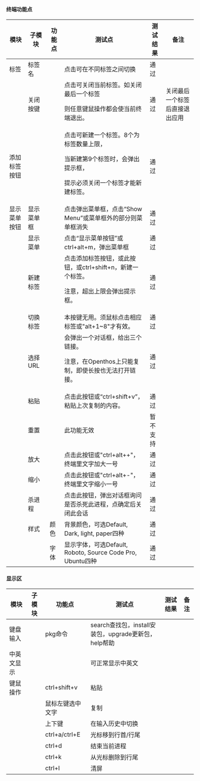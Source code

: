 #### 终端功能点

| 模块         | 子模块     | 功能点 | 测试点                                                       | 测试结果 | 备注 |
| ------------ | ---------- | ------ | ------------------------------------------------------------ | ---- | ---- |
| 标签         | 标签名     |        | 点击可在不同标签之间切换                                     |通过|      |
|              | 关闭按键   |        | 点击可关闭当前标签。如关闭最后一个标签<p>则任意键鼠操作都会使当前终端退出。 |通过|关闭最后一个标签后直接退出应用|
| 添加标签按钮 |            |        | 点击可新建一个标签。8个为标签数量上限，<p>当新建第9个标签时，会弹出提示框，<p>提示必须关闭一个标签才能新建标签。 |通过|      |
| 显示菜单按钮 | 显示菜单框 |        | 点击弹出菜单框，点击“Show Menu”或菜单框外的部分则菜单框消失  |通过|      |
|              | 显示菜单   |        | 点击“显示菜单按钮”或ctrl+alt+m，弹出菜单框                   |通过|      |
|              | 新建标签   |        | 点击添加标签按钮，或此按钮，或ctrl+shift+n，新建一个标签。<p>注意，超出上限会弹出提示框。 |通过|      |
|              | 切换标签   |        | 本按键无用。须鼠标点击相应标签或"alt+1~8"才有效。            |通过|      |
|              | 选择URL    |        | 会弹出一个对话框，给出三个链接。<p>注意，在Openthos上只能复制，即使长按也无法打开链接。 |通过|      |
|              | 粘贴       |        | 点击此按钮或“ctrl+shift+v”，粘贴上次复制的内容。             |通过|      |
|              | 重置       |        | 此功能无效                                                   |暂不支持|      |
|              | 放大       |        | 点击此按钮或"ctrl+alt++"，终端里文字加大一号                 |通过|      |
|              | 缩小       |        | 点击此按钮或"ctrl+alt+-"，终端里文字缩小一号                 |通过|      |
|              | 杀进程     |        | 点击此按钮，弹出对话框询问是否杀死此进程，点确定后关闭此会话      |通过|      |
|              | 样式       | 颜色   | 背景颜色，可选Default, Dark, light, paper四种                |通过|      |
|              |            | 字体   | 显示字体，可选Default, Roboto, Source Code Pro, Ubuntu四种   |通过|      |

#### 显示区

| 模块       | 子模块 | 功能点           | 测试点                                               | 测试结果 | 备注 |
| ---------- | ------ | ---------------- | ---------------------------------------------------- | ---- | ---- |
| 键盘输入   |        | pkg命令          | search查找包，install安装包，upgrade更新包，help帮助 |      |      |
| 中英文显示 |        |                  | 可正常显示中英文                                     |      |      |
| 键鼠操作   |        | ctrl+shift+v     | 粘贴                                                 |      |      |
|            |        | 鼠标左键选中文字 | 复制                                                 |      |      |
|            |        | 上下键           | 在输入历史中切换                                     |      |      |
|            |        | ctrl+a/ctrl+E    | 光标移到行首/行尾                                    |      |      |
|            |        | ctrl+d           | 结束当前进程                                         |      |      |
|            |        | ctrl+k           | 从光标删除到行尾                                     |      |      |
|            |        | ctrl+l           | 清屏                                                 |      |      |
